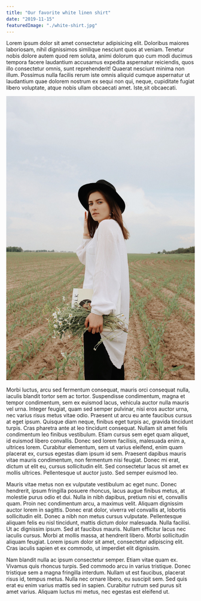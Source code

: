 ```yaml
---
title: "Our favorite white linen shirt"
date: "2019-11-15"
featuredImage: "./white-shirt.jpg"
---
```


Lorem ipsum dolor sit amet consectetur adipisicing elit. Doloribus maiores laboriosam, nihil dignissimos similique nesciunt quos at veniam. Tenetur nobis dolore autem quod rem soluta, animi dolorum quo cum modi ducimus tempora facere laudantium accusamus expedita aspernatur reiciendis, quos illo consectetur omnis, sunt reprehenderit! Quaerat nesciunt minima non illum. Possimus nulla facilis rerum iste omnis aliquid cumque aspernatur ut laudantium quae dolorem nostrum ex sequi non qui, neque, cupiditate fugiat libero voluptate, atque nobis ullam obcaecati amet. Iste,sit obcaecati.

![White Linen Shirt](white-shirt.jpg)

Morbi luctus, arcu sed fermentum consequat, mauris orci consequat nulla, iaculis blandit tortor sem ac tortor. Suspendisse condimentum, magna et tempor condimentum, sem ex euismod lacus, vehicula auctor nulla mauris vel urna. Integer feugiat, quam sed semper pulvinar, nisi eros auctor urna, nec varius risus metus vitae odio. Praesent ut arcu eu ante faucibus cursus at eget ipsum. Quisque diam neque, finibus eget turpis ac, gravida tincidunt turpis. Cras pharetra ante at leo tincidunt consequat. Nullam sit amet felis condimentum leo finibus vestibulum. Etiam cursus sem eget quam aliquet, id euismod libero convallis. Donec sed lorem facilisis, malesuada enim a, ultrices lorem. Curabitur elementum, sem ut varius eleifend, enim quam placerat ex, cursus egestas diam ipsum id sem. Praesent dapibus mauris vitae mauris condimentum, non fermentum nisi feugiat. Donec mi erat, dictum ut elit eu, cursus sollicitudin elit. Sed consectetur lacus sit amet ex mollis ultrices. Pellentesque ut auctor justo. Sed semper euismod leo.

Mauris vitae metus non ex vulputate vestibulum ac eget nunc. Donec hendrerit, ipsum fringilla posuere rhoncus, lacus augue finibus metus, at molestie purus odio et dui. Nulla in nibh dapibus, pretium nisi et, convallis quam. Proin nec condimentum arcu, a maximus velit. Aliquam dignissim auctor lorem in sagittis. Donec erat dolor, viverra vel convallis at, lobortis sollicitudin elit. Donec a nibh non metus cursus vulputate. Pellentesque aliquam felis eu nisl tincidunt, mattis dictum dolor malesuada. Nulla facilisi. Ut ac dignissim ipsum. Sed at faucibus mauris. Nullam efficitur lacus nec iaculis cursus. Morbi at mollis massa, at hendrerit libero. Morbi sollicitudin aliquam feugiat. Lorem ipsum dolor sit amet, consectetur adipiscing elit. Cras iaculis sapien et ex commodo, ut imperdiet elit dignissim.

Nam blandit nulla ac ipsum consectetur semper. Etiam vitae quam ex. Vivamus quis rhoncus turpis. Sed commodo arcu in varius tristique. Donec tristique sem a magna fringilla interdum. Nullam ut est faucibus, placerat risus id, tempus metus. Nulla nec ornare libero, eu suscipit sem. Sed quis erat eu enim varius mattis sed in sapien. Curabitur rutrum sed purus sit amet varius. Aliquam luctus mi metus, nec egestas est eleifend ut.
